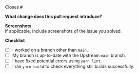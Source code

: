 <!-- Add the number of the issue this pull request is closing here -->

Closes #

<!-- Description of the changes this pull request introduces -->

**What change does this pull request introduce?**

<!-- Screenshots of the final output -->
**Screenshots**\
If applicable, include screenshots of the issue you solved.

**Checklist**

- [ ] I worked on a branch other than `main`.
- [ ] My branch is up-to-date with the Upstream `main` branch.
- [ ] I have fixed potential errors using `yarn lint`.
- [ ] I ran `yarn build` to check everything still builds successfully.
